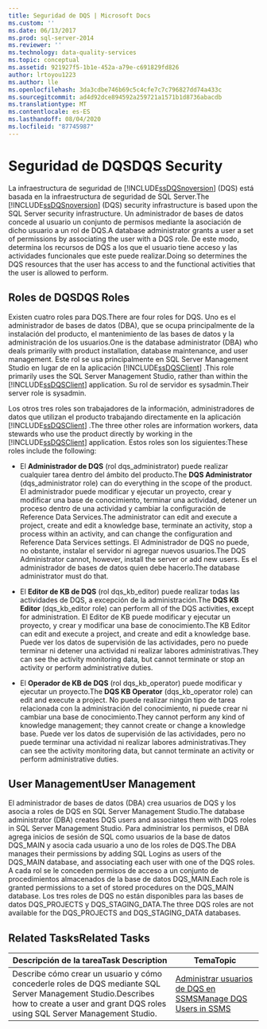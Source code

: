 ```yaml
---
title: Seguridad de DQS | Microsoft Docs
ms.custom: ''
ms.date: 06/13/2017
ms.prod: sql-server-2014
ms.reviewer: ''
ms.technology: data-quality-services
ms.topic: conceptual
ms.assetid: 921927f5-1b1e-452a-a79e-c691829fd826
author: lrtoyou1223
ms.author: lle
ms.openlocfilehash: 3da3cdbe746b69c5c4cfe7c7c796827dd74a433c
ms.sourcegitcommit: ad4d92dce894592a259721a1571b1d8736abacdb
ms.translationtype: MT
ms.contentlocale: es-ES
ms.lasthandoff: 08/04/2020
ms.locfileid: "87745987"
---
```

# <a name="dqs-security"></a><span data-ttu-id="7c903-102">Seguridad de DQS</span><span class="sxs-lookup"><span data-stu-id="7c903-102">DQS Security</span></span>
  <span data-ttu-id="7c903-103">La infraestructura de seguridad de [!INCLUDE[ssDQSnoversion](../includes/ssdqsnoversion-md.md)] (DQS) está basada en la infraestructura de seguridad de SQL Server.</span><span class="sxs-lookup"><span data-stu-id="7c903-103">The [!INCLUDE[ssDQSnoversion](../includes/ssdqsnoversion-md.md)] (DQS) security infrastructure is based upon the SQL Server security infrastructure.</span></span> <span data-ttu-id="7c903-104">Un administrador de bases de datos concede al usuario un conjunto de permisos mediante la asociación de dicho usuario a un rol de DQS.</span><span class="sxs-lookup"><span data-stu-id="7c903-104">A database administrator grants a user a set of permissions by associating the user with a DQS role.</span></span> <span data-ttu-id="7c903-105">De este modo, determina los recursos de DQS a los que el usuario tiene acceso y las actividades funcionales que este puede realizar.</span><span class="sxs-lookup"><span data-stu-id="7c903-105">Doing so determines the DQS resources that the user has access to and the functional activities that the user is allowed to perform.</span></span>  
  
## <a name="dqs-roles"></a><span data-ttu-id="7c903-106">Roles de DQS</span><span class="sxs-lookup"><span data-stu-id="7c903-106">DQS Roles</span></span>  
 <span data-ttu-id="7c903-107">Existen cuatro roles para DQS.</span><span class="sxs-lookup"><span data-stu-id="7c903-107">There are four roles for DQS.</span></span> <span data-ttu-id="7c903-108">Uno es el administrador de bases de datos (DBA), que se ocupa principalmente de la instalación del producto, el mantenimiento de las bases de datos y la administración de los usuarios.</span><span class="sxs-lookup"><span data-stu-id="7c903-108">One is the database administrator (DBA) who deals primarily with product installation, database maintenance, and user management.</span></span> <span data-ttu-id="7c903-109">Este rol se usa principalmente en SQL Server Management Studio en lugar de en la aplicación [!INCLUDE[ssDQSClient](../includes/ssdqsclient-md.md)] .</span><span class="sxs-lookup"><span data-stu-id="7c903-109">This role primarily uses the SQL Server Management Studio, rather than within the [!INCLUDE[ssDQSClient](../includes/ssdqsclient-md.md)] application.</span></span> <span data-ttu-id="7c903-110">Su rol de servidor es sysadmin.</span><span class="sxs-lookup"><span data-stu-id="7c903-110">Their server role is sysadmin.</span></span>  
  
 <span data-ttu-id="7c903-111">Los otros tres roles son trabajadores de la información, administradores de datos que utilizan el producto trabajando directamente en la aplicación [!INCLUDE[ssDQSClient](../includes/ssdqsclient-md.md)] .</span><span class="sxs-lookup"><span data-stu-id="7c903-111">The three other roles are information workers, data stewards who use the product directly by working in the [!INCLUDE[ssDQSClient](../includes/ssdqsclient-md.md)] application.</span></span> <span data-ttu-id="7c903-112">Estos roles son los siguientes:</span><span class="sxs-lookup"><span data-stu-id="7c903-112">These roles include the following:</span></span>  
  
-   <span data-ttu-id="7c903-113">El **Administrador de DQS** (rol dqs_administrator) puede realizar cualquier tarea dentro del ámbito del producto.</span><span class="sxs-lookup"><span data-stu-id="7c903-113">The **DQS Administrator** (dqs_administrator role) can do everything in the scope of the product.</span></span> <span data-ttu-id="7c903-114">El administrador puede modificar y ejecutar un proyecto, crear y modificar una base de conocimiento, terminar una actividad, detener un proceso dentro de una actividad y cambiar la configuración de Reference Data Services.</span><span class="sxs-lookup"><span data-stu-id="7c903-114">The administrator can edit and execute a project, create and edit a knowledge base, terminate an activity, stop a process within an activity, and can change the configuration and Reference Data Services settings.</span></span> <span data-ttu-id="7c903-115">El Administrador de DQS no puede, no obstante, instalar el servidor ni agregar nuevos usuarios.</span><span class="sxs-lookup"><span data-stu-id="7c903-115">The DQS Administrator cannot, however, install the server or add new users.</span></span> <span data-ttu-id="7c903-116">Es el administrador de bases de datos quien debe hacerlo.</span><span class="sxs-lookup"><span data-stu-id="7c903-116">The database administrator must do that.</span></span>  
  
-   <span data-ttu-id="7c903-117">El **Editor de KB de DQS** (rol dqs_kb_editor) puede realizar todas las actividades de DQS, a excepción de la administración.</span><span class="sxs-lookup"><span data-stu-id="7c903-117">The **DQS KB Editor** (dqs_kb_editor role) can perform all of the DQS activities, except for administration.</span></span> <span data-ttu-id="7c903-118">El Editor de KB puede modificar y ejecutar un proyecto, y crear y modificar una base de conocimiento.</span><span class="sxs-lookup"><span data-stu-id="7c903-118">The KB Editor can edit and execute a project, and create and edit a knowledge base.</span></span> <span data-ttu-id="7c903-119">Puede ver los datos de supervisión de las actividades, pero no puede terminar ni detener una actividad ni realizar labores administrativas.</span><span class="sxs-lookup"><span data-stu-id="7c903-119">They can see the activity monitoring data, but cannot terminate or stop an activity or perform administrative duties.</span></span>  
  
-   <span data-ttu-id="7c903-120">El **Operador de KB de DQS** (rol dqs_kb_operator) puede modificar y ejecutar un proyecto.</span><span class="sxs-lookup"><span data-stu-id="7c903-120">The **DQS KB Operator** (dqs_kb_operator role) can edit and execute a project.</span></span> <span data-ttu-id="7c903-121">No puede realizar ningún tipo de tarea relacionada con la administración del conocimiento, ni puede crear ni cambiar una base de conocimiento.</span><span class="sxs-lookup"><span data-stu-id="7c903-121">They cannot perform any kind of knowledge management; they cannot create or change a knowledge base.</span></span> <span data-ttu-id="7c903-122">Puede ver los datos de supervisión de las actividades, pero no puede terminar una actividad ni realizar labores administrativas.</span><span class="sxs-lookup"><span data-stu-id="7c903-122">They can see the activity monitoring data, but cannot terminate an activity or perform administrative duties.</span></span>  
  
## <a name="user-management"></a><span data-ttu-id="7c903-123">User Management</span><span class="sxs-lookup"><span data-stu-id="7c903-123">User Management</span></span>  
 <span data-ttu-id="7c903-124">El administrador de bases de datos (DBA) crea usuarios de DQS y los asocia a roles de DQS en SQL Server Management Studio.</span><span class="sxs-lookup"><span data-stu-id="7c903-124">The database administrator (DBA) creates DQS users and associates them with DQS roles in SQL Server Management Studio.</span></span> <span data-ttu-id="7c903-125">Para administrar los permisos, el DBA agrega inicios de sesión de SQL como usuarios de la base de datos DQS_MAIN y asocia cada usuario a uno de los roles de DQS.</span><span class="sxs-lookup"><span data-stu-id="7c903-125">The DBA manages their permissions by adding SQL Logins as users of the DQS_MAIN database, and associating each user with one of the DQS roles.</span></span> <span data-ttu-id="7c903-126">A cada rol se le conceden permisos de acceso a un conjunto de procedimientos almacenados de la base de datos DQS_MAIN.</span><span class="sxs-lookup"><span data-stu-id="7c903-126">Each role is granted permissions to a set of stored procedures on the DQS_MAIN database.</span></span> <span data-ttu-id="7c903-127">Los tres roles de DQS no están disponibles para las bases de datos DQS_PROJECTS y DQS_STAGING_DATA.</span><span class="sxs-lookup"><span data-stu-id="7c903-127">The three DQS roles are not available for the DQS_PROJECTS and DQS_STAGING_DATA databases.</span></span>  
  
## <a name="related-tasks"></a><span data-ttu-id="7c903-128">Related Tasks</span><span class="sxs-lookup"><span data-stu-id="7c903-128">Related Tasks</span></span>  
  
|<span data-ttu-id="7c903-129">Descripción de la tarea</span><span class="sxs-lookup"><span data-stu-id="7c903-129">Task Description</span></span>|<span data-ttu-id="7c903-130">Tema</span><span class="sxs-lookup"><span data-stu-id="7c903-130">Topic</span></span>|  
|----------------------|-----------|  
|<span data-ttu-id="7c903-131">Describe cómo crear un usuario y cómo concederle roles de DQS mediante SQL Server Management Studio.</span><span class="sxs-lookup"><span data-stu-id="7c903-131">Describes how to create a user and grant DQS roles using SQL Server Management Studio.</span></span>|[<span data-ttu-id="7c903-132">Administrar usuarios de DQS en SSMS</span><span class="sxs-lookup"><span data-stu-id="7c903-132">Manage DQS Users in SSMS</span></span>](../../2014/data-quality-services/manage-dqs-users-in-ssms.md)|  
  
  
